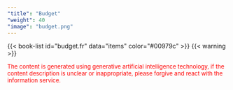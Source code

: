 ```yaml
---
"title": "Budget"
"weight": 40
"image": "budget.png"
---
```


{{< book-list id="budget.fr" data="items" color="#00979c" >}}
{{< warning >}}
<p>
   <font color="red" size="2pt">The content is generated using generative artificial intelligence technology, if the content description is unclear or inappropriate, please forgive and react with the information service.</font>
</p>
